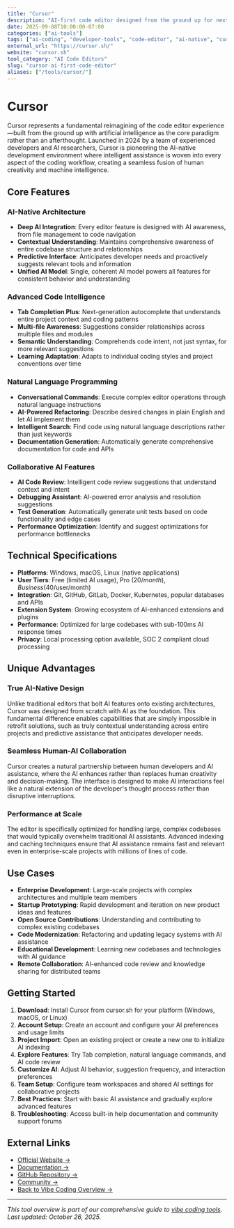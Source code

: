 ```yaml
---
title: "Cursor"
description: "AI-first code editor designed from the ground up for next-generation AI-assisted development workflows"
date: 2025-09-08T10:00:00-07:00
categories: ["ai-tools"]
tags: ["ai-coding", "developer-tools", "code-editor", "ai-native", "cursor-editor"]
external_url: "https://cursor.sh/"
website: "cursor.sh"
tool_category: "AI Code Editors"
slug: "cursor-ai-first-code-editor"
aliases: ["/tools/cursor/"]
---
```


# Cursor

Cursor represents a fundamental reimagining of the code editor experience—built from the ground up with artificial intelligence as the core paradigm rather than an afterthought. Launched in 2024 by a team of experienced developers and AI researchers, Cursor is pioneering the AI-native development environment where intelligent assistance is woven into every aspect of the coding workflow, creating a seamless fusion of human creativity and machine intelligence.

## Core Features

### AI-Native Architecture
- **Deep AI Integration**: Every editor feature is designed with AI awareness, from file management to code navigation
- **Contextual Understanding**: Maintains comprehensive awareness of entire codebase structure and relationships
- **Predictive Interface**: Anticipates developer needs and proactively suggests relevant tools and information
- **Unified AI Model**: Single, coherent AI model powers all features for consistent behavior and understanding

### Advanced Code Intelligence
- **Tab Completion Plus**: Next-generation autocomplete that understands entire project context and coding patterns
- **Multi-file Awareness**: Suggestions consider relationships across multiple files and modules
- **Semantic Understanding**: Comprehends code intent, not just syntax, for more relevant suggestions
- **Learning Adaptation**: Adapts to individual coding styles and project conventions over time

### Natural Language Programming
- **Conversational Commands**: Execute complex editor operations through natural language instructions
- **AI-Powered Refactoring**: Describe desired changes in plain English and let AI implement them
- **Intelligent Search**: Find code using natural language descriptions rather than just keywords
- **Documentation Generation**: Automatically generate comprehensive documentation for code and APIs

### Collaborative AI Features
- **AI Code Review**: Intelligent code review suggestions that understand context and intent
- **Debugging Assistant**: AI-powered error analysis and resolution suggestions
- **Test Generation**: Automatically generate unit tests based on code functionality and edge cases
- **Performance Optimization**: Identify and suggest optimizations for performance bottlenecks

## Technical Specifications

- **Platforms**: Windows, macOS, Linux (native applications)
- **User Tiers**: Free (limited AI usage), Pro ($20/month), Business ($40/user/month)
- **Integration**: Git, GitHub, GitLab, Docker, Kubernetes, popular databases and APIs
- **Extension System**: Growing ecosystem of AI-enhanced extensions and plugins
- **Performance**: Optimized for large codebases with sub-100ms AI response times
- **Privacy**: Local processing option available, SOC 2 compliant cloud processing

## Unique Advantages

### True AI-Native Design
Unlike traditional editors that bolt AI features onto existing architectures, Cursor was designed from scratch with AI as the foundation. This fundamental difference enables capabilities that are simply impossible in retrofit solutions, such as truly contextual understanding across entire projects and predictive assistance that anticipates developer needs.

### Seamless Human-AI Collaboration
Cursor creates a natural partnership between human developers and AI assistance, where the AI enhances rather than replaces human creativity and decision-making. The interface is designed to make AI interactions feel like a natural extension of the developer's thought process rather than disruptive interruptions.

### Performance at Scale
The editor is specifically optimized for handling large, complex codebases that would typically overwhelm traditional AI assistants. Advanced indexing and caching techniques ensure that AI assistance remains fast and relevant even in enterprise-scale projects with millions of lines of code.

## Use Cases

- **Enterprise Development**: Large-scale projects with complex architectures and multiple team members
- **Startup Prototyping**: Rapid development and iteration on new product ideas and features
- **Open Source Contributions**: Understanding and contributing to complex existing codebases
- **Code Modernization**: Refactoring and updating legacy systems with AI assistance
- **Educational Development**: Learning new codebases and technologies with AI guidance
- **Remote Collaboration**: AI-enhanced code review and knowledge sharing for distributed teams

## Getting Started

1. **Download**: Install Cursor from cursor.sh for your platform (Windows, macOS, or Linux)
2. **Account Setup**: Create an account and configure your AI preferences and usage limits
3. **Project Import**: Open an existing project or create a new one to initialize AI indexing
4. **Explore Features**: Try Tab completion, natural language commands, and AI code review
5. **Customize AI**: Adjust AI behavior, suggestion frequency, and interaction preferences
6. **Team Setup**: Configure team workspaces and shared AI settings for collaborative projects
7. **Best Practices**: Start with basic AI assistance and gradually explore advanced features
8. **Troubleshooting**: Access built-in help documentation and community support forums

## External Links

- [Official Website →](https://cursor.sh/)
- [Documentation →](https://docs.cursor.sh)
- [GitHub Repository →](https://github.com/getcursor/cursor)
- [Community →](https://community.cursor.sh)
- [Back to Vibe Coding Overview →](/blog/posts/vibe-coding-revolution/)

---

*This tool overview is part of our comprehensive guide to [vibe coding tools](/blog/posts/vibe-coding-revolution/). Last updated: October 26, 2025.*